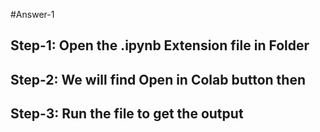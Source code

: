 #Answer-1
## Step-1: Open the .ipynb Extension file in Folder
## Step-2: We will find **Open in Colab** button then
## Step-3: Run the file to get the output
